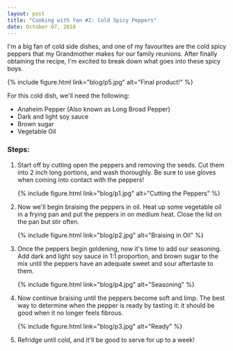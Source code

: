 ```yaml
---
layout: post
title: "Cooking with Yan #2: Cold Spicy Peppers"
date: October 07, 2018
---
```


I'm a big fan of cold side dishes, and one of my favourites are the cold spicy peppers that my Grandmother makes for our family reunions. After finally obtaining the recipe, I'm excited to break down what goes into these spicy boys.

{% include figure.html link="blog/p5.jpg" alt="Final product!" %}

For this cold dish, we'll need the following:
- Anaheim Pepper (Also known as Long Broad Pepper)
- Dark and light soy sauce
- Brown sugar
- Vegetable Oil

### Steps:

1. Start off by cutting open the peppers and removing the seeds. Cut them into 2 inch long portions, and wash thoroughly. Be sure to use gloves when coming into contact with the peppers!

    {% include figure.html link="blog/p1.jpg" alt="Cutting the Peppers" %}

2. Now we'll begin braising the peppers in oil. Heat up some vegetable oil in a frying pan and put the peppers in on medium heat. Close the lid on the pan but stir often.

    {% include figure.html link="blog/p2.jpg" alt="Braising in Oil" %}

3. Once the peppers begin goldening, now it's time to add our seasoning. Add dark and light soy sauce in 1:1 proportion, and brown sugar to the mix until the peppers have an adequate sweet and sour aftertaste to them.

    {% include figure.html link="blog/p4.jpg" alt="Seasoning" %}

4. Now continue braising until the peppers become soft and limp. The best way to determine when the pepper is ready by tasting it: it should be good when it no longer feels fibrous.

    {% include figure.html link="blog/p3.jpg" alt="Ready" %}

5. Refridge until cold, and it'll be good to serve for up to a week!
